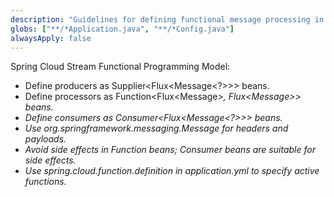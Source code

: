 ```yaml
---
description: "Guidelines for defining functional message processing in Spring Cloud Stream."
globs: ["**/*Application.java", "**/*Config.java"]
alwaysApply: false
---
```

Spring Cloud Stream Functional Programming Model:
- Define producers as Supplier<Flux<Message<?>>> beans.
- Define processors as Function<Flux<Message<I>>, Flux<Message<O>>> beans.
- Define consumers as Consumer<Flux<Message<?>>> beans.
- Use org.springframework.messaging.Message for headers and payloads.
- Avoid side effects in Function beans; Consumer beans are suitable for side effects.
- Use spring.cloud.function.definition in application.yml to specify active functions.
